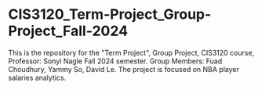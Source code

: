 # CIS3120_Term-Project_Group-Project_Fall-2024
This is the repository for the "Term Project", Group Project, CIS3120 course, Professor: Sonyl Nagle Fall 2024 semester. Group Members: Fuad Choudhury, Yammy So, David Le.
The project is focused on NBA player salaries analytics.
